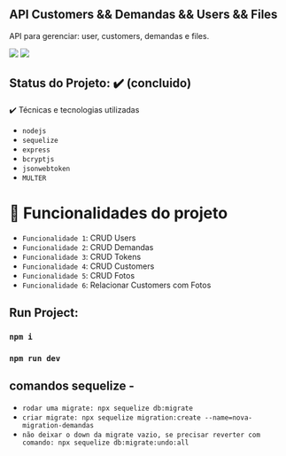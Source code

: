## API Customers && Demandas && Users && Files
API para gerenciar: user, customers, demandas e files.

<img src="https://img.shields.io/static/v1?label=react&message=framework&color=blue&style=for-the-badge&logo=NODEJS"/>
<img src="https://img.shields.io/static/v1?label=Vercel&message=deploy&color=blue&style=for-the-badge&logo=SEQUELIZE"/>

## Status do Projeto: ✔️ (concluido)

✔️ Técnicas e tecnologias utilizadas
- `nodejs`
- `sequelize`
- `express`
- `bcryptjs`
- `jsonwebtoken`
- `MULTER`



# :hammer: Funcionalidades do projeto

- `Funcionalidade 1`: CRUD Users
- `Funcionalidade 2`: CRUD Demandas
- `Funcionalidade 3`: CRUD Tokens
- `Funcionalidade 4`: CRUD Customers
- `Funcionalidade 5`: CRUD Fotos
- `Funcionalidade 6`: Relacionar Customers com Fotos



## Run Project: 
###  `npm i`
### `npm run dev`

## comandos sequelize - 
- `rodar uma migrate: npx sequelize db:migrate`
- `criar migrate: npx sequelize migration:create --name=nova-migration-demandas`
- `não deixar o down da migrate vazio, se precisar reverter com comando: npx sequelize db:migrate:undo:all`
